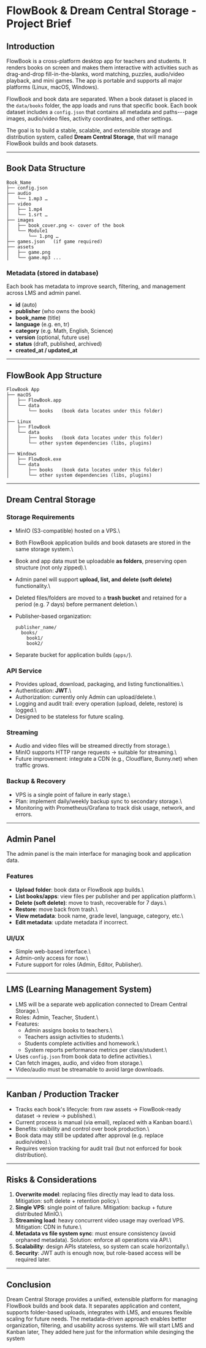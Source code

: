 # FlowBook & Dream Central Storage - Project Brief

## Introduction

FlowBook is a cross-platform desktop app for teachers and students. It
renders books on screen and makes them interactive with activities such
as drag-and-drop fill-in-the-blanks, word matching, puzzles, audio/video
playback, and mini games. The app is portable and supports all major
platforms (Linux, macOS, Windows).

FlowBook and book data are separated. When a book dataset is placed in
the `data/books` folder, the app loads and runs that specific book. Each
book dataset includes a `config.json` that contains all metadata and
paths---page images, audio/video files, activity coordinates, and other
settings.

The goal is to build a stable, scalable, and extensible storage and
distribution system, called **Dream Central Storage**, that will manage
FlowBook builds and book datasets.

---

## Book Data Structure

    Book_Name
    ├── config.json
    ├── audio
    │   └── 1.mp3 …
    ├── video
    │   ├── 1.mp4
    │   └── 1.srt …
    ├── images
    │   ├── book_cover.png <- cover of the book
    │   └── Module1
    │       └── 1.png …
    ├── games.json   (if game required)
    ├── assets
    │   ├── game.png
    │   └── game.mp3 ...

### Metadata (stored in database)

Each book has metadata to improve search, filtering, and management
across LMS and admin panel.

- **id** (auto)
- **publisher** (who owns the book)
- **book_name** (title)
- **language** (e.g. en, tr)
- **category** (e.g. Math, English, Science)
- **version** (optional, future use)
- **status** (draft, published, archived)
- **created_at / updated_at**

---

## FlowBook App Structure

    FlowBook App
    ├── macOS
    │   ├── FlowBook.app
    │   └── data
    │       └── books   (book data locates under this folder)
    │
    ├── Linux
    │   ├── FlowBook
    │   └── data
    │       ├── books   (book data locates under this folder)
    │       └── other system dependencies (libs, plugins)
    │
    ├── Windows
    │   ├── FlowBook.exe
    │   └── data
    │       ├── books   (book data locates under this folder)
    │       └── other system dependencies (libs, plugins)

---

## Dream Central Storage

### Storage Requirements

- MinIO (S3-compatible) hosted on a VPS.\

- Both FlowBook application builds and book datasets are stored in the
  same storage system.\

- Book and app data must be uploadable **as folders**, preserving open
  structure (not only zipped).\

- Admin panel will support **upload, list, and delete (soft delete)**
  functionality.\

- Deleted files/folders are moved to a **trash bucket** and retained
  for a period (e.g. 7 days) before permanent deletion.\

- Publisher-based organization:

      publisher_name/
        books/
          book1/
          book2/

- Separate bucket for application builds (`apps/`).

### API Service

- Provides upload, download, packaging, and listing functionalities.\
- Authentication: **JWT**.\
- Authorization: currently only Admin can upload/delete.\
- Logging and audit trail: every operation (upload, delete, restore)
  is logged.\
- Designed to be stateless for future scaling.

### Streaming

- Audio and video files will be streamed directly from storage.\
- MinIO supports HTTP range requests → suitable for streaming.\
- Future improvement: integrate a CDN (e.g., Cloudflare, Bunny.net)
  when traffic grows.

### Backup & Recovery

- VPS is a single point of failure in early stage.\
- Plan: implement daily/weekly backup sync to secondary storage.\
- Monitoring with Prometheus/Grafana to track disk usage, network, and
  errors.

---

## Admin Panel

The admin panel is the main interface for managing book and application
data.

### Features

- **Upload folder**: book data or FlowBook app builds.\
- **List books/apps**: view files per publisher and per application
  platform.\
- **Delete (soft delete)**: move to trash, recoverable for 7 days.\
- **Restore**: move back from trash.\
- **View metadata**: book name, grade level, language, category, etc.\
- **Edit metadata**: update metadata if incorrect.

### UI/UX

- Simple web-based interface.\
- Admin-only access for now.\
- Future support for roles (Admin, Editor, Publisher).

---

## LMS (Learning Management System)

- LMS will be a separate web application connected to Dream Central
  Storage.\
- Roles: Admin, Teacher, Student.\
- Features:
  - Admin assigns books to teachers.\
  - Teachers assign activities to students.\
  - Students complete activities and homework.\
  - System reports performance metrics per class/student.\
- Uses `config.json` from book data to define activities.\
- Can fetch images, audio, and video from storage.\
- Video/audio must be streamable to avoid large downloads.

---

## Kanban / Production Tracker

- Tracks each book's lifecycle: from raw assets → FlowBook-ready
  dataset → review → published.\
- Current process is manual (via email), replaced with a Kanban
  board.\
- Benefits: visibility and control over book production.\
- Book data may still be updated after approval (e.g. replace
  audio/video).\
- Requires version tracking for audit trail (but not enforced for book
  distribution).

---

## Risks & Considerations

1.  **Overwrite model**: replacing files directly may lead to data loss.
    Mitigation: soft delete + retention policy.\
2.  **Single VPS**: single point of failure. Mitigation: backup + future
    distributed MinIO.\
3.  **Streaming load**: heavy concurrent video usage may overload VPS.
    Mitigation: CDN in future.\
4.  **Metadata vs file system sync**: must ensure consistency (avoid
    orphaned metadata). Solution: enforce all operations via API.\
5.  **Scalability**: design APIs stateless, so system can scale
    horizontally.\
6.  **Security**: JWT auth is enough now, but role-based access will be
    required later.

---

## Conclusion

Dream Central Storage provides a unified, extensible platform for
managing FlowBook builds and book data. It separates application and
content, supports folder-based uploads, integrates with LMS, and ensures
flexible scaling for future needs. The metadata-driven approach enables
better organization, filtering, and usability across systems. We will start LMS and Kanban later, They added here just for the information while desinging the system
